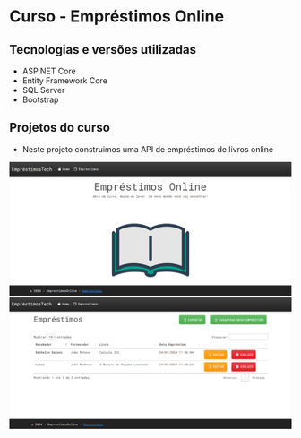 # Curso - Empréstimos Online

## Tecnologias e versões utilizadas
*   ASP.NET Core
*   Entity Framework Core
*   SQL Server
*	Bootstrap

## Projetos do curso
*   Neste projeto construimos uma API de empréstimos de livros online

<img src="EmprestimosOnline/images-projeto/tela-inicial.png">
<img src="EmprestimosOnline/images-projeto/pagina-emprestimos.png">
